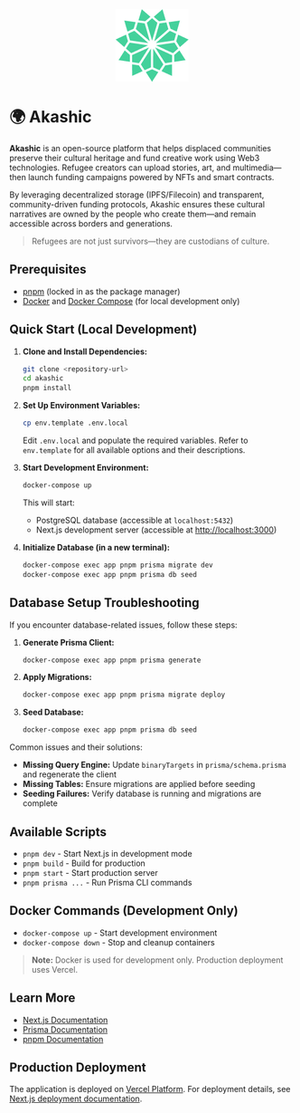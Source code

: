 <div align="center">
  <img src="public/akashic-logo.png" alt="Akashic Logo" />
</div>

# 🌍 Akashic

**Akashic** is an open-source platform that helps displaced communities preserve their cultural heritage and fund creative work using Web3 technologies. Refugee creators can upload stories, art, and multimedia—then launch funding campaigns powered by NFTs and smart contracts.

By leveraging decentralized storage (IPFS/Filecoin) and transparent, community-driven funding protocols, Akashic ensures these cultural narratives are owned by the people who create them—and remain accessible across borders and generations.

> Refugees are not just survivors—they are custodians of culture.

## Prerequisites

- [pnpm](https://pnpm.io/) (locked in as the package manager)
- [Docker](https://www.docker.com/) and [Docker Compose](https://docs.docker.com/compose/) (for local development only)

## Quick Start (Local Development)

1. **Clone and Install Dependencies:**
   ```bash
   git clone <repository-url>
   cd akashic
   pnpm install
   ```

2. **Set Up Environment Variables:**
   ```bash
   cp env.template .env.local
   ```
   Edit `.env.local` and populate the required variables. Refer to `env.template` for all available options and their descriptions.

3. **Start Development Environment:**
   ```bash
   docker-compose up
   ```
   This will start:
   - PostgreSQL database (accessible at `localhost:5432`)
   - Next.js development server (accessible at [http://localhost:3000](http://localhost:3000))

4. **Initialize Database (in a new terminal):**
   ```bash
   docker-compose exec app pnpm prisma migrate dev
   docker-compose exec app pnpm prisma db seed
   ```

## Database Setup Troubleshooting

If you encounter database-related issues, follow these steps:

1. **Generate Prisma Client:**
   ```bash
   docker-compose exec app pnpm prisma generate
   ```

2. **Apply Migrations:**
   ```bash
   docker-compose exec app pnpm prisma migrate deploy
   ```

3. **Seed Database:**
   ```bash
   docker-compose exec app pnpm prisma db seed
   ```

Common issues and their solutions:
- **Missing Query Engine:** Update `binaryTargets` in `prisma/schema.prisma` and regenerate the client
- **Missing Tables:** Ensure migrations are applied before seeding
- **Seeding Failures:** Verify database is running and migrations are complete

## Available Scripts

- `pnpm dev` - Start Next.js in development mode
- `pnpm build` - Build for production
- `pnpm start` - Start production server
- `pnpm prisma ...` - Run Prisma CLI commands

## Docker Commands (Development Only)

- `docker-compose up` - Start development environment
- `docker-compose down` - Stop and cleanup containers

> **Note:** Docker is used for development only. Production deployment uses Vercel.

## Learn More

- [Next.js Documentation](https://nextjs.org/docs)
- [Prisma Documentation](https://www.prisma.io/docs)
- [pnpm Documentation](https://pnpm.io/)

## Production Deployment

The application is deployed on [Vercel Platform](https://vercel.com/new?utm_medium=default-template&filter=next.js&utm_source=create-next-app&utm_campaign=create-next-app-readme). For deployment details, see [Next.js deployment documentation](https://nextjs.org/docs/app/building-your-application/deploying).

